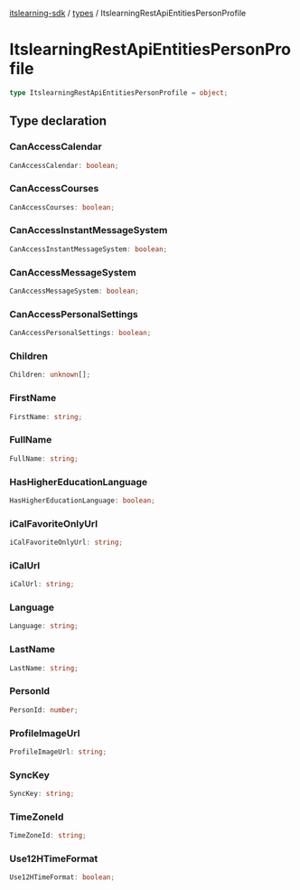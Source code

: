 [itslearning-sdk](../../modules.md) / [types](../index.md) / ItslearningRestApiEntitiesPersonProfile

# ItslearningRestApiEntitiesPersonProfile

```ts
type ItslearningRestApiEntitiesPersonProfile = object;
```

## Type declaration

### CanAccessCalendar

```ts
CanAccessCalendar: boolean;
```

### CanAccessCourses

```ts
CanAccessCourses: boolean;
```

### CanAccessInstantMessageSystem

```ts
CanAccessInstantMessageSystem: boolean;
```

### CanAccessMessageSystem

```ts
CanAccessMessageSystem: boolean;
```

### CanAccessPersonalSettings

```ts
CanAccessPersonalSettings: boolean;
```

### Children

```ts
Children: unknown[];
```

### FirstName

```ts
FirstName: string;
```

### FullName

```ts
FullName: string;
```

### HasHigherEducationLanguage

```ts
HasHigherEducationLanguage: boolean;
```

### iCalFavoriteOnlyUrl

```ts
iCalFavoriteOnlyUrl: string;
```

### iCalUrl

```ts
iCalUrl: string;
```

### Language

```ts
Language: string;
```

### LastName

```ts
LastName: string;
```

### PersonId

```ts
PersonId: number;
```

### ProfileImageUrl

```ts
ProfileImageUrl: string;
```

### SyncKey

```ts
SyncKey: string;
```

### TimeZoneId

```ts
TimeZoneId: string;
```

### Use12HTimeFormat

```ts
Use12HTimeFormat: boolean;
```
